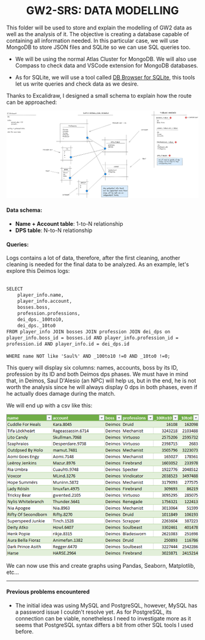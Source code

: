 <div align='center'>
    <h1>GW2-SRS: DATA MODELLING</h1>
</div>


This folder will be used to store and explain the modelling of GW2 data as well as the analysis of it. The objective is creating a database capable of containing all information needed. In this particular case, we will use MongoDB to store JSON files and SQLite so we can use SQL queries too.

- We will be using the normal Atlas Cluster for MongoDB. We will also use Compass to check data and VSCode extension for MongoDB databases.

- As for SQLite, we will use a tool called [DB Browser for SQLite](https://sqlitebrowser.org/), this tools let us write queries and check data as we desire.

Thanks to Excalidraw, I designed a small schema to explain how the route can be approached:

![SQL_schema](Data_modelling\pic_files\sql_schema.png 'SQL_schema')

#### Data schema:
- **Name + Account table**: 1-to-N relationship
- **DPS table**: N-to-N relationship

#### Queries:
Logs contains a lot of data, therefore, after the first cleaning, another cleaning is needed for the final data to be analyzed. As an example, let's explore this Deimos logs:

<pre><code>
SELECT
	player_info.name,
	player_info.account,
	bosses.boss,
	profession.professions,
	dei_dps._100to10,
	dei_dps._10to0
FROM player_info JOIN bosses JOIN profession JOIN dei_dps on player_info.boss_id = bosses.id AND player_info.profession_id = profession.id AND player_info.id = dei_dps.id

WHERE name NOT like 'Saul%' AND _100to10 !=0 AND _10to0 !=0;
</code></pre>

This query will display six columns: names, accounts, boss by its ID, profession by its ID and both Deimos dps phases.
We must have in mind that, in Deimos, Saul D'Alesio (an NPC) will help us, but in the end, he is not worth the analysis since he will always display 0 dps in both phases, even if he actually does damage during the match.

We will end up with a csv like this:

![deimos_csv](Data_modelling\pic_files\dei_csv.png 'dei_csv')

We can now use this and create graphs using Pandas, Seaborn, Matplotlib, etc...

---

#### Previous problems encountered
- The initial idea was using MySQL and PostgreSQL, however, MySQL has a password issue I couldn't resolve yet. As for PostgreSQL, its connection can be viable, nonetheless I need to investigate more as it seems that PostgreSQL syntax differs a bit from other SQL tools I used before.
